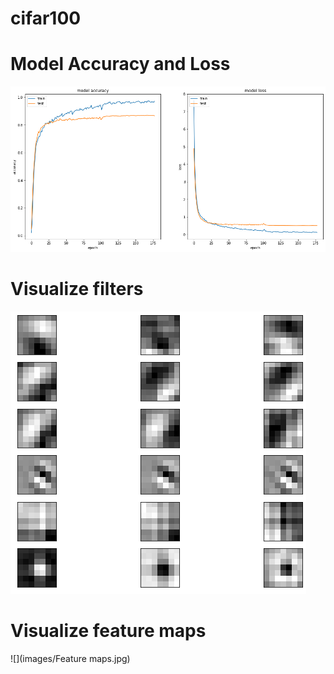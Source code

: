 # cifar100

# Model Accuracy and Loss
![](images/Accuracy.jpg)

# Visualize filters
![](images/Filters.jpg)

# Visualize feature maps
![](images/Feature maps.jpg)
